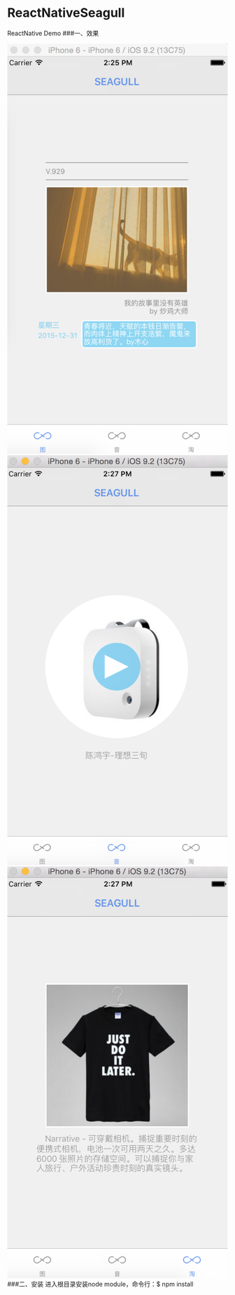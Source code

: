 # ReactNativeSeagull
ReactNative Demo
###一、效果
<div style="text-align:center; min-height:100px;width:100%;">
    <img src="img/i1.png">
</div>
<div style="text-align:center; min-height:100px;width:100%;">
    <img src="img/i2.png">
</div>
<div style="text-align:center; min-height:100px;width:100%;">
    <img src="img/i3.png">
</div>
###二、安装
进入根目录安装node module，命令行：$ npm install 

